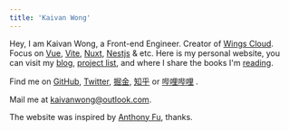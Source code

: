 ```yaml
---
title: 'Kaivan Wong'
---
```


Hey, I am Kaivan Wong, a Front-end Engineer. Creator of [Wings Cloud](https://github.com/wingscloud). Focus on [Vue](https://vuejs.org/), [Vite](https://vitejs.dev/), [Nuxt](https://nuxt.com/), [Nestjs](https://nestjs.com/) & etc. Here is my personal website, you can visit my [blog](/blog), [project list](/projects), and where I share the books I'm [reading](/reading).

Find me on [<span i-simple-icons-github ></span> GitHub](https://github.com/kaivanwong), [<span  i-simple-icons-twitter ></span> Twitter](https://twitter.com/kaivan_wong), [<span i-simple-icons-red></span> 掘金](https://juejin.cn/user/1099167360882414), [<span i-simple-icons-zhihu></span> 知乎](https://www.zhihu.com/people/kaivanwong) or [<span i-simple-icons-bilibili></span> 哔哩哔哩](https://space.bilibili.com/190014206) .

Mail me at [<span i-simple-icons-microsoftoutlook></span> kaivanwong@outlook.com](mailto:kaivanwong@outlook.com).

The website was inspired by [Anthony Fu](https://antfu.me/), thanks.

